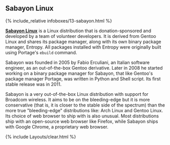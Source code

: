 ## Sabayon Linux
{% include_relative infoboxes/13-sabayon.html %}

[**Sabayon Linux**](https://www.sabayon.org/) is a Linux distribution that is donation-sponsored and developed by a team of volunteer developers. It is derived from Gentoo Linux and shares its package manager, along with its own binary package manager, Entropy. All packages installed with Entropy were originally built using Portage's `ebuild` command. 

Sabayon was founded in 2005 by Fabio Erculiani, an Italian software engineer, as an out-of-the-box Gentoo derivative. Later in 2008 he started working on a binary package manager for Sabayon, that like Gentoo's package manager Portage, was written in Python and Shell script. Its first stable release was in 2011. 

Sabayon is a very out-of-the-box Linux distribution with support for Broadcom wireless. It aims to be on the bleeding-edge but it is more conservative (that is, it is closer to the stable side of the spectrum) than the more true "bleeding-edge" distributions like: Arch Linux and Gentoo Linux. Its choice of web browser to ship with is also unusual. Most distributions ship with an open-source web browser like Firefox, while Sabayon ships with Google Chrome, a proprietary web browser. 

{% include Layouts/clear.html %}
